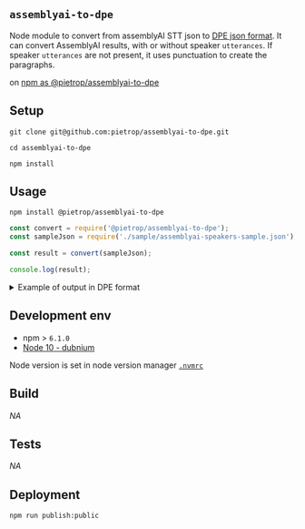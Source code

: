 ## `assemblyai-to-dpe`

<!-- _One liner + link to confluence page_
_Screenshot of UI - optional_ -->

Node module to convert from assemblyAI STT json to [DPE json format](https://github.com/bbc/digital-paper-edit).
It can convert AssemblyAI results, with or without speaker `utterances`.
If speaker `utterances` are not present, it uses punctuation to create the paragraphs.

on [npm as @pietrop/assemblyai-to-dpe](https://www.npmjs.com/package/@pietrop/assemblyai-to-dpe)

## Setup

<!-- _stack - optional_
_How to build and run the code/app_ -->

```
git clone git@github.com:pietrop/assemblyai-to-dpe.git
```

```
cd assemblyai-to-dpe
```

```
npm install
```

## Usage

```
npm install @pietrop/assemblyai-to-dpe
```

```js
const convert = require('@pietrop/assemblyai-to-dpe');
const sampleJson = require('./sample/assemblyai-speakers-sample.json');

const result = convert(sampleJson);

console.log(result);
```

<details>
  <summary>Example of output in DPE format</summary>
 
 ```json
{
  "words": [
    {
      "id": 0,
      "text": "Good",
      "start": 0,
      "end": 0.44
    },
    {
      "id": 1,
      "text": "day,",
      "start": 0.4,
      "end": 0.54
    },
    ...
  ],
  "paragraphs": [
    {
      "end": 101.18,
      "start": 0,
      "speaker": "SPEAKER_A"
    },
    ...
  ]
}
```
</details>

<!-- ## System Architecture -->

<!-- _High level overview of system architecture_ -->

<!-- ## Documentation

There's a [docs](./docs) folder in this repository.

[docs/notes](./docs/notes) contains dev draft notes on various aspects of the project. This would generally be converted either into ADRs or guides when ready.

[docs/adr](./docs/adr) contains [Architecture Decision Record](https://github.com/joelparkerhenderson/architecture_decision_record).

> An architectural decision record (ADR) is a document that captures an important architectural decision made along with its context and consequences.

We are using [this template for ADR](https://gist.github.com/iaincollins/92923cc2c309c2751aea6f1b34b31d95) -->

## Development env

 <!-- _How to run the development environment_ -->

- npm > `6.1.0`
- [Node 10 - dubnium](https://scotch.io/tutorials/whats-new-in-node-10-dubnium)

Node version is set in node version manager [`.nvmrc`](https://github.com/creationix/nvm#nvmrc)

<!-- _Coding style convention ref optional, eg which linter to use_ -->

<!-- _Linting, github pre-push hook - optional_ -->

## Build

<!-- _How to run build_ -->

_NA_

## Tests

<!-- _How to carry out tests_ -->

_NA_

## Deployment

<!-- _How to deploy the code/app into test/staging/production_ -->

```
npm run publish:public
```

